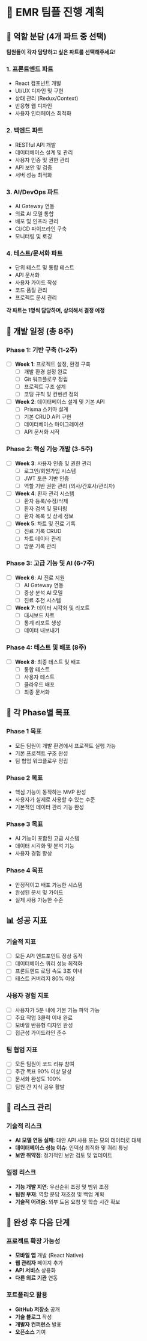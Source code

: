 # 🚀 EMR 팀플 진행 계획

## 👥 역할 분담 (4개 파트 중 선택)

**팀원들이 각자 담당하고 싶은 파트를 선택해주세요!**

### **1. 프론트엔드 파트**
- React 컴포넌트 개발
- UI/UX 디자인 및 구현
- 상태 관리 (Redux/Context)
- 반응형 웹 디자인
- 사용자 인터페이스 최적화

### **2. 백엔드 파트**
- RESTful API 개발
- 데이터베이스 설계 및 관리
- 사용자 인증 및 권한 관리
- API 보안 및 검증
- 서버 성능 최적화

### **3. AI/DevOps 파트**
- AI Gateway 연동
- 의료 AI 모델 통합
- 배포 및 인프라 관리
- CI/CD 파이프라인 구축
- 모니터링 및 로깅

### **4. 테스트/문서화 파트**
- 단위 테스트 및 통합 테스트
- API 문서화
- 사용자 가이드 작성
- 코드 품질 관리
- 프로젝트 문서 관리

**각 파트는 1명씩 담당하며, 상의해서 결정 예정**

## 📅 개발 일정 (총 8주)

### **Phase 1: 기반 구축 (1-2주)**
- [ ] **Week 1**: 프로젝트 설정, 환경 구축
  - [ ] 개발 환경 설정 완료
  - [ ] Git 워크플로우 정립
  - [ ] 프로젝트 구조 설계
  - [ ] 코딩 규칙 및 컨벤션 정의

- [ ] **Week 2**: 데이터베이스 설계 및 기본 API
  - [ ] Prisma 스키마 설계
  - [ ] 기본 CRUD API 구현
  - [ ] 데이터베이스 마이그레이션
  - [ ] API 문서화 시작

### **Phase 2: 핵심 기능 개발 (3-5주)**
- [ ] **Week 3**: 사용자 인증 및 권한 관리
  - [ ] 로그인/회원가입 시스템
  - [ ] JWT 토큰 기반 인증
  - [ ] 역할 기반 권한 관리 (의사/간호사/관리자)

- [ ] **Week 4**: 환자 관리 시스템
  - [ ] 환자 등록/수정/삭제
  - [ ] 환자 검색 및 필터링
  - [ ] 환자 목록 및 상세 정보

- [ ] **Week 5**: 차트 및 진료 기록
  - [ ] 진료 기록 CRUD
  - [ ] 차트 데이터 관리
  - [ ] 방문 기록 관리

### **Phase 3: 고급 기능 및 AI (6-7주)**
- [ ] **Week 6**: AI 진료 지원
  - [ ] AI Gateway 연동
  - [ ] 증상 분석 AI 모델
  - [ ] 진료 추천 시스템

- [ ] **Week 7**: 데이터 시각화 및 리포트
  - [ ] 대시보드 차트
  - [ ] 통계 리포트 생성
  - [ ] 데이터 내보내기

### **Phase 4: 테스트 및 배포 (8주)**
- [ ] **Week 8**: 최종 테스트 및 배포
  - [ ] 통합 테스트
  - [ ] 사용자 테스트
  - [ ] 클라우드 배포
  - [ ] 최종 문서화

## 🎯 각 Phase별 목표

### **Phase 1 목표**
- 모든 팀원이 개발 환경에서 프로젝트 실행 가능
- 기본 프로젝트 구조 완성
- 팀 협업 워크플로우 정립

### **Phase 2 목표**
- 핵심 기능이 동작하는 MVP 완성
- 사용자가 실제로 사용할 수 있는 수준
- 기본적인 데이터 관리 기능 완성

### **Phase 3 목표**
- AI 기능이 포함된 고급 시스템
- 데이터 시각화 및 분석 기능
- 사용자 경험 향상

### **Phase 4 목표**
- 안정적이고 배포 가능한 시스템
- 완성된 문서 및 가이드
- 실제 사용 가능한 수준



## 📊 성공 지표

### **기술적 지표**
- [ ] 모든 API 엔드포인트 정상 동작
- [ ] 데이터베이스 쿼리 성능 최적화
- [ ] 프론트엔드 로딩 속도 3초 이내
- [ ] 테스트 커버리지 80% 이상

### **사용자 경험 지표**
- [ ] 사용자가 5분 내에 기본 기능 파악 가능
- [ ] 주요 작업 3클릭 이내 완료
- [ ] 모바일 반응형 디자인 완성
- [ ] 접근성 가이드라인 준수

### **팀 협업 지표**
- [ ] 모든 팀원이 코드 리뷰 참여
- [ ] 주간 목표 90% 이상 달성
- [ ] 문서화 완성도 100%
- [ ] 팀원 간 지식 공유 활발

## 🚨 리스크 관리

### **기술적 리스크**
- **AI 모델 연동 실패**: 대안 API 사용 또는 모의 데이터로 대체
- **데이터베이스 성능 이슈**: 인덱싱 최적화 및 쿼리 튜닝
- **보안 취약점**: 정기적인 보안 검토 및 업데이트

### **일정 리스크**
- **기능 개발 지연**: 우선순위 조정 및 범위 조정
- **팀원 부재**: 역할 분담 재조정 및 백업 계획
- **기술적 어려움**: 외부 도움 요청 및 학습 시간 확보

## 🎉 완성 후 다음 단계

### **프로젝트 확장 가능성**
- **모바일 앱** 개발 (React Native)
- **웹 관리자** 페이지 추가
- **API 서비스** 상용화
- **다른 의료 기관** 연동

### **포트폴리오 활용**
- **GitHub 저장소** 공개
- **기술 블로그** 작성
- **개발자 컨퍼런스** 발표
- **오픈소스** 기여
